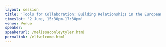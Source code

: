```yaml
---
layout: session
title: 'Tools for Collaboration: Building Relationships in the European Union and Australia'
timeslot: '2 June, 15:30pm-17:30pm'
venue: Venue
speaker:
speakerurl: /melissaconleytyler.html
permalink: /elfwelcome.html
---
```

